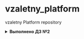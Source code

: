 # vzaletny_platform
vzaletny Platform repository
<details>
<summary><b>Выполнено ДЗ №2</b></summary>

 - [ ] Основное ДЗ
 - [ ] Задание со *

## В процессе сделано:

Kubelet отслеживает состояние PODs и в случае отсутсвия от них heartbits (livenessProbe), запускает их заново;

 - Пункт 1:
    - Уcтановлен kubectl
    - Установлен minikube
    - Cоздан Dockerfile, в котором описан образ web сервера на nginx
    - Cобран докер образ и размещен в Container Registry Docker Hub
    - Создан манифест web-pod.yaml

 - Пункт 2:
    - Собран и загружен образ Hipster Shop
    - Сгенерирован frontend-pod-healthy.yaml
    - После исправления файла frontend-pod-healthy.yaml pod в статусе Running	

## Как запустить проект:
 - Создать манифест файл web-pod.yaml
 - Создать pod командой kubectl apply -f web-pod.yaml;

## Как проверить работоспособность:
 - Настроить форвардинг портов для pod коммандой: kubectl port-forward --address 0.0.0.0 pod/web 8000:8000
 - Перейти по ссылке http://localhost:8000

## PR checklist:
 - [ ] Выставлен label с темой домашнего задания
</details>
